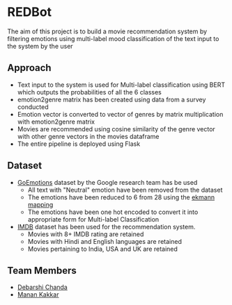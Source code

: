 # REDBot
The aim of this project is to build a movie recommendation system by filtering emotions using multi-label mood classification of the text input to the system by the user

## Approach
- Text input to the system is used for Multi-label classification using BERT which outputs the probabilities of all the 6 classes
- emotion2genre matrix has been created using data from a survey conducted
- Emotion vector is converted to vector of genres by matrix multiplication with emotion2genre matrix
- Movies are recommended using cosine similarity of the genre vector with other genre vectors in the movies dataframe
- The entire pipeline is deployed using Flask

## Dataset
- [GoEmotions](https://github.com/google-research/google-research/tree/master/goemotions) dataset by the Google research team has be used
  - All text with "Neutral" emotion have been removed from the dataset
  - The emotions have been reduced to 6 from 28 using the [ekmann mapping](https://github.com/google-research/google-research/blob/master/goemotions/data/ekman_mapping.json)
  - The emotions have been one hot encoded to convert it into appropriate form for Multi-label Classification
- [IMDB](https://www.kaggle.com/stefanoleone992/imdb-extensive-dataset) dataset has been used for the recommendation system.
  - Movies with 8+ IMDB rating are retained
  - Movies with Hindi and English languages are retained
  - Movies pertaining to India, USA and UK are retained
 
 ## Team Members
 - [Debarshi Chanda](https://github.com/DebarshiChanda)
 - [Manan Kakkar](https://github.com/manankakkar13)
